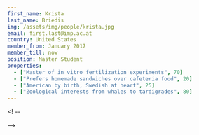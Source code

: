 ```yaml
---
first_name: Krista
last_name: Briedis
img: /assets/img/people/krista.jpg
email: first.last@imp.ac.at
country: United States
member_from: January 2017
member_till: now
position: Master Student
properties:
  - ["Master of in vitro fertilization experiments", 70]
  - ["Prefers homemade sandwiches over cafeteria food", 20]
  - ["American by birth, Swedish at heart", 25]
  - ["Zoological interests from whales to tardigrades", 80]
---
```

<! --


-->
